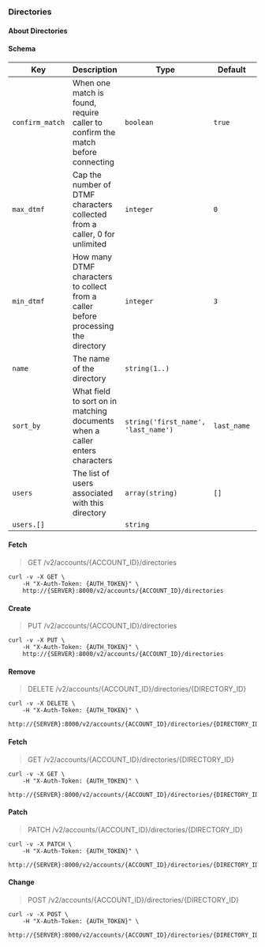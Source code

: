 ### Directories

#### About Directories

#### Schema

Key | Description | Type | Default | Required
--- | ----------- | ---- | ------- | --------
`confirm_match` | When one match is found, require caller to confirm the match before connecting | `boolean` | `true` | `false`
`max_dtmf` | Cap the number of DTMF characters collected from a caller, 0 for unlimited | `integer` | `0` | `false`
`min_dtmf` | How many DTMF characters to collect from a caller before processing the directory | `integer` | `3` | `false`
`name` | The name of the directory | `string(1..)` |   | `true`
`sort_by` | What field to sort on in matching documents when a caller enters characters | `string('first_name', 'last_name')` | `last_name` | `false`
`users` | The list of users associated with this directory | `array(string)` | `[]` | `false`
`users.[]` |   | `string` |   | `false`


#### Fetch

> GET /v2/accounts/{ACCOUNT_ID}/directories

```shell
curl -v -X GET \
    -H "X-Auth-Token: {AUTH_TOKEN}" \
    http://{SERVER}:8000/v2/accounts/{ACCOUNT_ID}/directories
```

#### Create

> PUT /v2/accounts/{ACCOUNT_ID}/directories

```shell
curl -v -X PUT \
    -H "X-Auth-Token: {AUTH_TOKEN}" \
    http://{SERVER}:8000/v2/accounts/{ACCOUNT_ID}/directories
```

#### Remove

> DELETE /v2/accounts/{ACCOUNT_ID}/directories/{DIRECTORY_ID}

```shell
curl -v -X DELETE \
    -H "X-Auth-Token: {AUTH_TOKEN}" \
    http://{SERVER}:8000/v2/accounts/{ACCOUNT_ID}/directories/{DIRECTORY_ID}
```

#### Fetch

> GET /v2/accounts/{ACCOUNT_ID}/directories/{DIRECTORY_ID}

```shell
curl -v -X GET \
    -H "X-Auth-Token: {AUTH_TOKEN}" \
    http://{SERVER}:8000/v2/accounts/{ACCOUNT_ID}/directories/{DIRECTORY_ID}
```

#### Patch

> PATCH /v2/accounts/{ACCOUNT_ID}/directories/{DIRECTORY_ID}

```shell
curl -v -X PATCH \
    -H "X-Auth-Token: {AUTH_TOKEN}" \
    http://{SERVER}:8000/v2/accounts/{ACCOUNT_ID}/directories/{DIRECTORY_ID}
```

#### Change

> POST /v2/accounts/{ACCOUNT_ID}/directories/{DIRECTORY_ID}

```shell
curl -v -X POST \
    -H "X-Auth-Token: {AUTH_TOKEN}" \
    http://{SERVER}:8000/v2/accounts/{ACCOUNT_ID}/directories/{DIRECTORY_ID}
```

